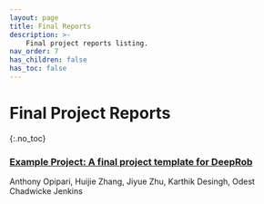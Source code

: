 ```yaml
---
layout: page
title: Final Reports
description: >-
    Final project reports listing.
nav_order: 7
has_children: false
has_toc: false
---
```


# Final Project Reports
{:.no_toc}



### [Example Project: A final project template for DeepRob](/reports/example/)
Anthony Opipari, Huijie Zhang, Jiyue Zhu, Karthik Desingh, Odest Chadwicke Jenkins

